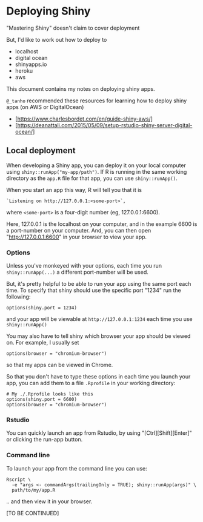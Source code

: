 # Deploying Shiny

"Mastering Shiny" doesn't claim to cover deployment

But, I'd like to work out how to deploy to
- localhost
- digital ocean
- shinyapps.io
- heroku
- aws

This document contains my notes on deploying shiny apps.

`@_tanho` recommended these resources for learning how to deploy shiny apps (on
AWS or DigitalOcean)

- [https://www.charlesbordet.com/en/guide-shiny-aws/]
- [https://deanattali.com/2015/05/09/setup-rstudio-shiny-server-digital-ocean/]

## Local deployment

When developing a Shiny app, you can deploy it on your local computer using
`shiny::runApp("my-app/path")`. If R is running in the same working directory
as the `app.R` file for that app, you can use `shiny::runApp()`.

When you start an app this way, R will tell you that it is

    `Listening on http://127.0.0.1:<some-port>`,

where `<some-port>` is a four-digit number (eg, 127.0.0.1:6600).

Here, 127.0.0.1 is the localhost on your computer, and in the example 6600 is a
port-number on your computer. And, you can then open "http://127.0.0.1:6600" in
your browser to view your app.

### Options

Unless you've monkeyed with your options, each time you run
`shiny::runApp(...)` a different port-number will be used.

But, it's pretty helpful to be able to run your app using the same port each
time. To specify that shiny should use the specific port "1234" run the
following:

`options(shiny.port = 1234)`

and your app will be viewable at `http://127.0.0.1:1234` each time you use
`shiny::runApp()`

You may also have to tell shiny which browser your app should be viewed on. For
example, I usually set

`options(browser = "chromium-browser")`

so that my apps can be viewed in Chrome.

So that you don't have to type these options in each time you launch your app,
you can add them to a file `.Rprofile` in your working directory:

```
# My ./.Rprofile looks like this
options(shiny.port = 6600)
options(browser = "chromium-browser")
```

### Rstudio

You can quickly launch an app from Rstudio, by using "[Ctrl][Shift][Enter]" or
clicking the run-app button.

### Command line

To launch your app from the command line you can use:

```
Rscript \
  -e "args <- commandArgs(trailingOnly = TRUE); shiny::runApp(args)" \
  path/to/my/app.R
```

.. and then view it in your browser.


[TO BE CONTINUED]
